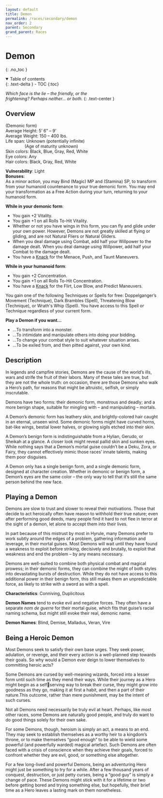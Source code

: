 ```yaml
---
layout: default
title: Demon
permalink: /races/secondary/demon
nav_order: 2
parent: Secondary
grand_parent: Races
---
```


# Demon
{: .no_toc }

<details open markdown="block">
  <summary>
    Table of contents
  </summary>
  {: .text-delta }
- TOC
{:toc}
</details>

*Which face is the lie – the friendly, or the*  
*frightening? Perhaps neither… or both.*
{: .text-center }

## Overview

(Demonic form)  
Average Height: 5’ 6” – 9’  
Average Weight: 150 – 400 lbs.  
Life span: Unknown (potentially infinite)  
&nbsp;&nbsp;&nbsp;&nbsp;&nbsp;&nbsp;&nbsp;&nbsp;&nbsp;&nbsp;&nbsp;&nbsp;&nbsp;&nbsp;&nbsp;&nbsp;(Age of maturity unknown)  
Skin colors: Black, Blue, Gray, Red, White  
Eye colors: Any  
Hair colors: Black, Gray, Red, White

**Vulnerability**: Light    
**Bonuses**:  
As a minor action, you may Bind (Magic) MP and (Stamina) SP, to transform from your humanoid countenance to your true demonic form. You may end your transformation as a Free Action during your turn, returning to your humanoid form.

**While in your demonic form**:
- You gain +2 Vitality.
- You gain +1 on all Rolls To-Hit Vitality.
- Whether or not you have wings in this form, you can fly and glide under your own power. However, Demons are not greatly skilled at flying or gliding, and are not Natural Fliers or Natural Gliders.
- When you deal damage using Combat, add half your Willpower to the damage dealt. When you deal damage using Willpower, add half your Combat to the damage dealt.
- You have a [Knack]() for the Menace, Push, and Taunt Maneuvers.

**While in your humanoid form**:
- You gain +2 Concentration.
- You gain +1 on all Rolls To-Hit Concentration.
- You have a [Knack]() for the Flirt, Low Blow, and Predict Maneuvers.

You gain one of the following Techniques or Spells for free: Doppelganger’s Movement (Technique), Dark Brambles (Spell), Threatening Blow (Technique), or Wrath's Whip (Spell). You have access to this Spell or Technique regardless of your current form.

**Play a Demon if you want...**
- ...To transform into a monster.
- ...To intimidate and manipulate others into doing your bidding.
- ...To change your combat style to suit whatever situation arises.
- ...To be exiled from, and then pitted against, your own kind.

## Description

In legends and campfire stories, Demons are the cause of the world’s ills, wars and strife the fruit of their labors. Many of these tales are true, but they are not the whole truth: on occasion, there are those Demons who walk a Hero’s path, for reasons that might be altruistic, selfish, or simply inscrutable.

Demons have two forms: their demonic form, monstrous and deadly; and a more benign shape, suitable for mingling with – and manipulating – mortals.

A Demon’s demonic form has leathery skin, and brightly-colored hair caught in an eternal, unseen wind. Some demonic forms might have curved horns, bat-like wings, bestial lower halves, or glowing sigils etched into their skin.

A Demon’s benign form is indistinguishable from a Hylian, Gerudo, or Sheikah at a glance. A closer look might reveal pallid skin and sunken eyes. While nothing says that a Demon’s mortal guise couldn’t be a Deku, Zora, or Fairy, they cannot effectively mimic those races’ innate talents, making them poor disguises.

A Demon only has a single benign form, and a single demonic form, designed at character creation. Whether in demonic or benign form, a Demon’s eyes are the same color – the only way to tell that it’s still the same person behind the new face.

## Playing a Demon

Demons are slow to trust and slower to reveal their motivations. Those that decide to act heroically often have reason to withhold their true nature; even after performing good deeds, many people find it hard to not flee in terror at the sight of a demon, let alone to accept them into their lives.

In part because of this mistrust by most in Hyrule, many Demons prefer to work subtly around the edges of a problem, gathering information and leverage, in their mortal guises. Most Demons will wait until they have found a weakness to exploit before striking, decisively and brutally, to exploit that weakness and end the problem – by any means necessary.

Demons are well-suited to combine both physical combat and magical prowess; in their demonic forms, they can combine the might of both styles into devastating bursts of destruction. While they do not have access to this additional power in their benign form, this still makes them an unpredictable force, as likely to strike with a sword as with a spell.

**Characteristics**: Conniving, Duplicitous

**Demon Names** tend to evoke evil and negative forces. They often have a separate *nom de guerre* for their mortal guise, which fits that guise’s racial naming schema, but might still evoke their real, demonic name.

**Demon Names**: Blind, Demise, Malladus, Veran, Vire

## Being a Heroic Demon

Most Demons seek to satisfy their own base urges. They seek power, adulation, or revenge, and their every action is a well-planned step towards their goals. So why would a Demon ever deign to lower themselves to committing heroic acts?

Some Demons are cursed by well-meaning wizards, forced into a lesser form until such time as they mend their ways. While their journey as a Hero might begin as a selfserving way to break their curse, they might grow into goodness as they go, making it at first a habit, and then a part of their nature.This outcome, rather than mere punishment, may be the intent of such curses.

Not all Demons need necessarily be truly evil at heart. Perhaps, like most other races, some Demons are naturally good people, and truly do want to do good things solely for their own sake.

For some Demons, though, heroism is simply an act, a means to an end. They may seek to establish themselves as a worthy heir to a kingdom’s throne, or to make themselves “good enough” to be able to wield some powerful (and powerfully warded) magical artefact. Such Demons are often faced with a crisis of conscience when they achieve their goals, forced to confront whether they are evil, good, or something else altogether.

For a few long-lived and powerful Demons, being an adventuring Hero might just be something to try for a while. After a few thousand years of conquest, destruction, or just petty curses, being a “good guy” is simply a change of pace. These Demons might stick with it for a lifetime or two before getting bored and trying something else, but hopefully, their brief time as a Hero leaves a lasting mark on them nonetheless.
